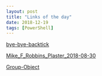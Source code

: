 ```yaml
---
layout: post
title: "Links of the day"
date: 2018-12-19
tags: [PowerShell]
---
```


[bye-bye-backtick](https://get-powershellblog.blogspot.com/2017/07/bye-bye-backtick-natural-line.html)

[Mike_F_Robbins_Plaster_2018-08-30](https://mikefrobbins.com/2018/08/30/powershell-script-module-design-plaster-template-for-creating-modules)

[Group-Object](https://www.pwsh.site/powershell/2018/12/17/i-love-group-object-and-so-should-you.html)
